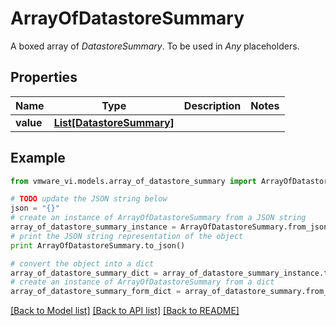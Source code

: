 # ArrayOfDatastoreSummary

A boxed array of *DatastoreSummary*. To be used in *Any* placeholders. 

## Properties
Name | Type | Description | Notes
------------ | ------------- | ------------- | -------------
**value** | [**List[DatastoreSummary]**](DatastoreSummary.md) |  | 

## Example

```python
from vmware_vi.models.array_of_datastore_summary import ArrayOfDatastoreSummary

# TODO update the JSON string below
json = "{}"
# create an instance of ArrayOfDatastoreSummary from a JSON string
array_of_datastore_summary_instance = ArrayOfDatastoreSummary.from_json(json)
# print the JSON string representation of the object
print ArrayOfDatastoreSummary.to_json()

# convert the object into a dict
array_of_datastore_summary_dict = array_of_datastore_summary_instance.to_dict()
# create an instance of ArrayOfDatastoreSummary from a dict
array_of_datastore_summary_form_dict = array_of_datastore_summary.from_dict(array_of_datastore_summary_dict)
```
[[Back to Model list]](../README.md#documentation-for-models) [[Back to API list]](../README.md#documentation-for-api-endpoints) [[Back to README]](../README.md)


